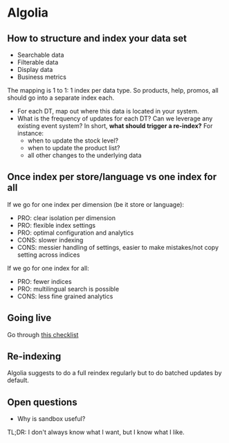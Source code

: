 # Algolia

## How to structure and index your data set

- Searchable data
- Filterable data
- Display data
- Business metrics

The mapping is 1 to 1: 1 index per data type.
So products, help, promos, all should go into a separate index each.

- For each DT, map out where this data is located in your system.
- What is the frequency of updates for each DT? Can we leverage any existing event system? In short, **what should trigger a re-index?** For instance:
  - when to update the stock level?
  - when to update the product list?
  - all other changes to the underlying data

## Once index per store/language vs one index for all

If we go for one index per dimension (be it store or language):

- PRO: clear isolation per dimension
- PRO: flexible index settings
- PRO: optimal configuration and analytics
- CONS: slower indexing
- CONS: messier handling of settings, easier to make mistakes/not copy setting across indices

If we go for one index for all:

- PRO: fewer indices
- PRO: multilingual search is possible
- CONS: less fine grained analytics

## Going live

Go through [this checklist](https://www.algolia.com/doc/guides/going-to-production/implementation-checklist/)

## Re-indexing

Algolia suggests to do a full reindex regularly but to do batched updates by default.

## Open questions

- Why is sandbox useful?





TL;DR: I don't always know what I want, but I know what I like.
